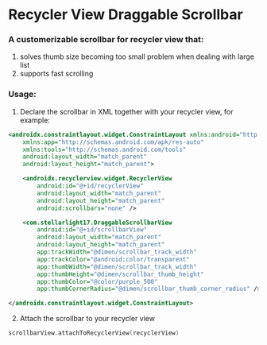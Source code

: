 # Recycler View Draggable Scrollbar

### A customerizable scrollbar for recycler view that:
1. solves thumb size becoming too small problem when dealing with large list
2. supports fast scrolling

### Usage:
1. Declare the scrollbar in XML together with your recycler view, for example:
```xml
<androidx.constraintlayout.widget.ConstraintLayout xmlns:android="http://schemas.android.com/apk/res/android"
    xmlns:app="http://schemas.android.com/apk/res-auto"
    xmlns:tools="http://schemas.android.com/tools"
    android:layout_width="match_parent"
    android:layout_height="match_parent">

    <androidx.recyclerview.widget.RecyclerView
        android:id="@+id/recyclerView"
        android:layout_width="match_parent"
        android:layout_height="match_parent"
        android:scrollbars="none" />

    <com.stellarlight17.DraggableScrollbarView
        android:id="@+id/scrollbarView"
        android:layout_width="match_parent"
        android:layout_height="match_parent"
        app:trackWidth="@dimen/scrollbar_track_width"
        app:trackColor="@android:color/transparent"
        app:thumbWidth="@dimen/scrollbar_track_width"
        app:thumbHeight="@dimen/scrollbar_thumb_height"
        app:thumbColor="@color/purple_500"
        app:thumbCornerRadius="@dimen/scrollbar_thumb_corner_radius" />

</androidx.constraintlayout.widget.ConstraintLayout>
```

2. Attach the scrollbar to your recycler view
```kotlin
scrollbarView.attachToRecyclerView(recyclerView)
```
